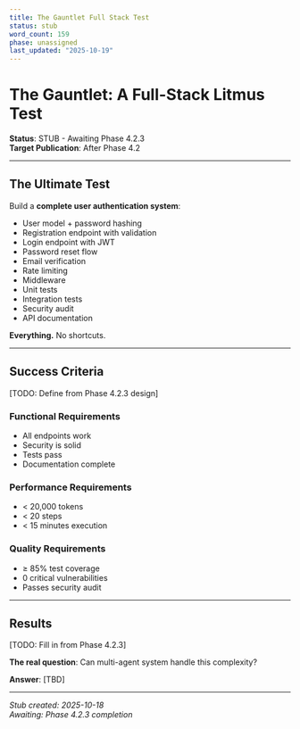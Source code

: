 ```yaml
---
title: The Gauntlet Full Stack Test
status: stub
word_count: 159
phase: unassigned
last_updated: "2025-10-19"
---
```


# The Gauntlet: A Full-Stack Litmus Test

**Status**: STUB - Awaiting Phase 4.2.3  
**Target Publication**: After Phase 4.2  

---

## The Ultimate Test

Build a **complete user authentication system**:

- User model + password hashing
- Registration endpoint with validation
- Login endpoint with JWT
- Password reset flow
- Email verification
- Rate limiting
- Middleware
- Unit tests
- Integration tests
- Security audit
- API documentation

**Everything.** No shortcuts.

---

## Success Criteria

[TODO: Define from Phase 4.2.3 design]

### Functional Requirements
- All endpoints work
- Security is solid
- Tests pass
- Documentation complete

### Performance Requirements
- < 20,000 tokens
- < 20 steps
- < 15 minutes execution

### Quality Requirements
- ≥ 85% test coverage
- 0 critical vulnerabilities
- Passes security audit

---

## Results

[TODO: Fill in from Phase 4.2.3]

**The real question**: Can multi-agent system handle this complexity?

**Answer**: [TBD]

---

*Stub created: 2025-10-18*  
*Awaiting: Phase 4.2.3 completion*
